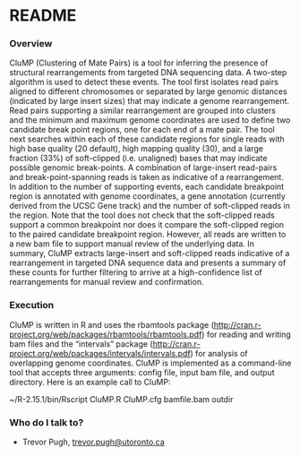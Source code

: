 # README #

### Overview ###
CluMP (Clustering of Mate Pairs) is a tool for inferring the presence of structural rearrangements from targeted DNA sequencing data. A two-step algorithm is used to detect these events. The tool first isolates read pairs aligned to different chromosomes or separated by large genomic distances (indicated by large insert sizes) that may indicate a genome rearrangement. Read pairs supporting a similar rearrangement are grouped into clusters and the minimum and maximum genome coordinates are used to define two candidate break point regions, one for each end of a mate pair. The tool next searches within each of these candidate regions for single reads with high base quality (20 default), high mapping quality (30), and a large fraction (33%) of soft-clipped (i.e. unaligned) bases that may indicate possible genomic break-points. A combination of large-insert read-pairs and break-point-spanning reads is taken as indicative of a rearrangement. In addition to the number of supporting events, each candidate breakpoint region is annotated with genome coordinates, a gene annotation (currently derived from the UCSC Gene track) and the number of soft-clipped reads in the region. Note that the tool does not check that the soft-clipped reads support a common breakpoint nor does it compare the soft-clipped region to the paired candidate breakpoint region. However, all reads are written to a new bam file to support manual review of the underlying data. In summary, CluMP extracts large-insert and soft-clipped reads indicative of a rearrangement in targeted DNA sequence data and presents a summary of these counts for further filtering to arrive at a high-confidence list of rearrangements for manual review and confirmation.

### Execution ### 

CluMP is written in R and uses the rbamtools package (http://cran.r-project.org/web/packages/rbamtools/rbamtools.pdf) for reading and writing bam files and the “intervals” package (http://cran.r-project.org/web/packages/intervals/intervals.pdf) for analysis of overlapping genome coordinates. CluMP is implemented as a command-line tool that accepts three arguments: config file, input bam file, and output directory. Here is an example call to CluMP:

~/R-2.15.1/bin/Rscript CluMP.R CluMP.cfg bamfile.bam outdir

### Who do I talk to? ###

* Trevor Pugh, trevor.pugh@utoronto.ca